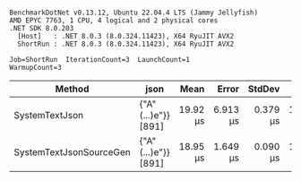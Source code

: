 ```

BenchmarkDotNet v0.13.12, Ubuntu 22.04.4 LTS (Jammy Jellyfish)
AMD EPYC 7763, 1 CPU, 4 logical and 2 physical cores
.NET SDK 8.0.203
  [Host]   : .NET 8.0.3 (8.0.324.11423), X64 RyuJIT AVX2
  ShortRun : .NET 8.0.3 (8.0.324.11423), X64 RyuJIT AVX2

Job=ShortRun  IterationCount=3  LaunchCount=1  
WarmupCount=3  

```
| Method                  | json                | Mean     | Error    | StdDev   | Min      | Max      | Gen0   | Allocated |
|------------------------ |-------------------- |---------:|---------:|---------:|---------:|---------:|-------:|----------:|
| SystemTextJson          | {&quot;A&quot;(...)e&quot;}} [891] | 19.92 μs | 6.913 μs | 0.379 μs | 19.52 μs | 20.27 μs | 0.0305 |   3.19 KB |
| SystemTextJsonSourceGen | {&quot;A&quot;(...)e&quot;}} [891] | 18.95 μs | 1.649 μs | 0.090 μs | 18.90 μs | 19.06 μs | 0.0305 |   3.19 KB |

